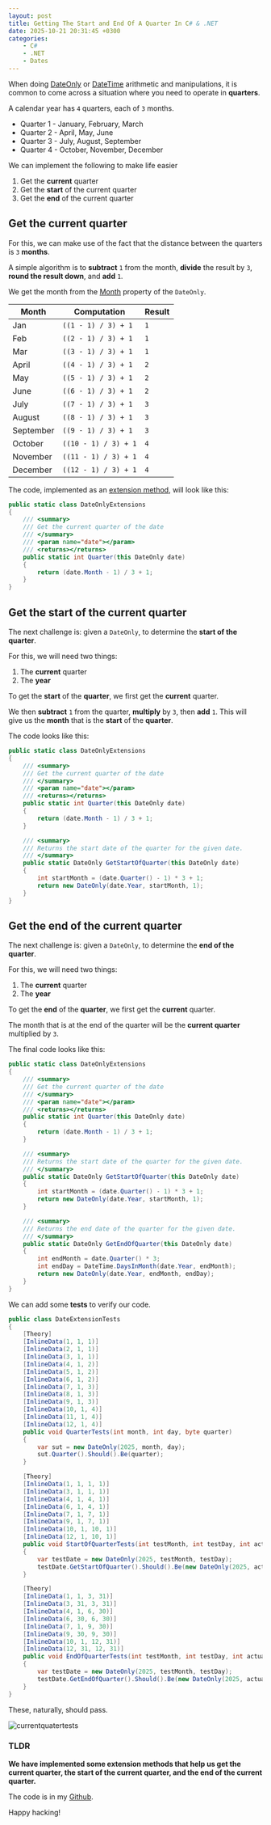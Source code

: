```yaml
---
layout: post
title: Getting The Start and End Of A Quarter In C# & .NET
date: 2025-10-21 20:31:45 +0300
categories:
    - C#
    - .NET
    - Dates
---
```


When doing [DateOnly](https://learn.microsoft.com/en-us/dotnet/api/system.dateonly?view=net-9.0) or [DateTime](https://learn.microsoft.com/en-us/dotnet/api/system.datetime?view=net-9.0) arithmetic and manipulations, it is common to come across a situation where you need to operate in **quarters**.

A calendar year has `4` quarters, each of `3` months.

- Quarter 1 - January, February, March
- Quarter 2 - April, May, June
- Quarter 3 - July, August, September
- Quarter 4 - October, November, December

We can implement the following to make life easier

1. Get the **current** quarter
2. Get the **start** of the current quarter
3. Get the **end** of the current quarter

## Get the current quarter

For this, we can make use of the fact that the distance between the quarters is `3` **months**.

A simple algorithm is to **subtract** `1` from the month, **divide** the result by `3`, **round the result down**, and **add** `1`.

We get the month from the [Month](https://learn.microsoft.com/en-us/dotnet/api/system.dateonly.month?view=net-9.0) property of the `DateOnly`.

| Month | Computation         | Result |
| ----- | ------------------- | ------ |
| Jan   | `((1 - 1) / 3) + 1` | `1`    |
| Feb   | `((2 - 1) / 3) + 1` | `1`    |
| Mar   | `((3 - 1) / 3) + 1` | `1`    |
| April   | `((4 - 1) / 3) + 1` | `2`    |
| May   | `((5 - 1) / 3) + 1` | `2`    |
| June   | `((6 - 1) / 3) + 1` | `2`    |
| July   | `((7 - 1) / 3) + 1` | `3`    |
| August   | `((8 - 1) / 3) + 1` | `3`    |
| September | `((9 - 1) / 3) + 1` | `3`    |
| October | `((10 - 1) / 3) + 1` | `4`    |
| November | `((11 - 1) / 3) + 1` | `4`    |
| December | `((12 - 1) / 3) + 1` | `4`    |

The code, implemented as an [extension method](https://en.wikipedia.org/wiki/Extension_method), will look like this:

```c#
public static class DateOnlyExtensions
{
    /// <summary>
    /// Get the current quarter of the date
    /// </summary>
    /// <param name="date"></param>
    /// <returns></returns>
    public static int Quarter(this DateOnly date)
    {
        return (date.Month - 1) / 3 + 1;
    }
}
```

## Get the start of the current quarter

The next challenge is: given a `DateOnly`, to determine the **start of the quarter**.

For this, we will need two things:

1. The **current** quarter
2. The **year**

To get the **start** of the **quarter**, we first get the **current** quarter.

We then **subtract** `1` from the quarter, **multiply** by `3`, then **add** `1`. This will give us the **month** that is the **start** of the **quarter**.

The code looks like this:

```c#
public static class DateOnlyExtensions
{
    /// <summary>
    /// Get the current quarter of the date
    /// </summary>
    /// <param name="date"></param>
    /// <returns></returns>
    public static int Quarter(this DateOnly date)
    {
        return (date.Month - 1) / 3 + 1;
    }

    /// <summary>
    /// Returns the start date of the quarter for the given date.
    /// </summary>
    public static DateOnly GetStartOfQuarter(this DateOnly date)
    {
        int startMonth = (date.Quarter() - 1) * 3 + 1;
        return new DateOnly(date.Year, startMonth, 1);
    }
}
```

## Get the end of the current quarter

The next challenge is: given a `DateOnly`, to determine the **end of the quarter**.

For this, we will need two things:

1. The **current** quarter
2. The **year**

To get the **end** of the **quarter**, we first get the **current** quarter.

The month that is at the end of the quarter will be the **current quarter** multiplied by `3`.

The final code looks like this:

```c#
public static class DateOnlyExtensions
{
    /// <summary>
    /// Get the current quarter of the date
    /// </summary>
    /// <param name="date"></param>
    /// <returns></returns>
    public static int Quarter(this DateOnly date)
    {
        return (date.Month - 1) / 3 + 1;
    }

    /// <summary>
    /// Returns the start date of the quarter for the given date.
    /// </summary>
    public static DateOnly GetStartOfQuarter(this DateOnly date)
    {
        int startMonth = (date.Quarter() - 1) * 3 + 1;
        return new DateOnly(date.Year, startMonth, 1);
    }

    /// <summary>
    /// Returns the end date of the quarter for the given date.
    /// </summary>
    public static DateOnly GetEndOfQuarter(this DateOnly date)
    {
        int endMonth = date.Quarter() * 3;
        int endDay = DateTime.DaysInMonth(date.Year, endMonth);
        return new DateOnly(date.Year, endMonth, endDay);
    }
}
```

We can add some **tests** to verify our code.

```c#
public class DateExtensionTests
{
    [Theory]
    [InlineData(1, 1, 1)]
    [InlineData(2, 1, 1)]
    [InlineData(3, 1, 1)]
    [InlineData(4, 1, 2)]
    [InlineData(5, 1, 2)]
    [InlineData(6, 1, 2)]
    [InlineData(7, 1, 3)]
    [InlineData(8, 1, 3)]
    [InlineData(9, 1, 3)]
    [InlineData(10, 1, 4)]
    [InlineData(11, 1, 4)]
    [InlineData(12, 1, 4)]
    public void QuarterTests(int month, int day, byte quarter)
    {
        var sut = new DateOnly(2025, month, day);
        sut.Quarter().Should().Be(quarter);
    }

    [Theory]
    [InlineData(1, 1, 1, 1)]
    [InlineData(3, 1, 1, 1)]
    [InlineData(4, 1, 4, 1)]
    [InlineData(6, 1, 4, 1)]
    [InlineData(7, 1, 7, 1)]
    [InlineData(9, 1, 7, 1)]
    [InlineData(10, 1, 10, 1)]
    [InlineData(12, 1, 10, 1)]
    public void StartOfQuarterTests(int testMonth, int testDay, int actualMonth, int actualDay)
    {
        var testDate = new DateOnly(2025, testMonth, testDay);
        testDate.GetStartOfQuarter().Should().Be(new DateOnly(2025, actualMonth, actualDay));
    }

    [Theory]
    [InlineData(1, 1, 3, 31)]
    [InlineData(3, 31, 3, 31)]
    [InlineData(4, 1, 6, 30)]
    [InlineData(6, 30, 6, 30)]
    [InlineData(7, 1, 9, 30)]
    [InlineData(9, 30, 9, 30)]
    [InlineData(10, 1, 12, 31)]
    [InlineData(12, 31, 12, 31)]
    public void EndOfQuarterTests(int testMonth, int testDay, int actualMonth, int actualDay)
    {
        var testDate = new DateOnly(2025, testMonth, testDay);
        testDate.GetEndOfQuarter().Should().Be(new DateOnly(2025, actualMonth, actualDay));
    }
}
```

These, naturally, should pass.

![currentquatertests](../images/2025/10/currentquatertests.png)

### TLDR

**We have implemented some extension methods that help us get the current quarter, the start of the current quarter, and the end of the current quarter.**

The code is in my [Github](https://github.com/conradakunga/BlogCode/tree/master/2025-10-21%20-%20DateExtensions).

Happy hacking!
